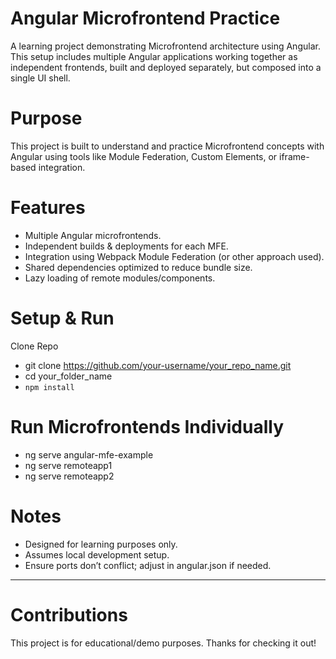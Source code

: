 # Angular Microfrontend Practice
A learning project demonstrating Microfrontend architecture using Angular. This setup includes multiple Angular applications working together as independent frontends, built and deployed separately, but composed into a single UI shell.

# Purpose
This project is built to understand and practice Microfrontend concepts with Angular using tools like Module Federation, Custom Elements, or iframe-based integration.

# Features
- Multiple Angular microfrontends.
- Independent builds & deployments for each MFE.
- Integration using Webpack Module Federation (or other approach used).
- Shared dependencies optimized to reduce bundle size.
- Lazy loading of remote modules/components.


# Setup & Run
Clone Repo
- git clone https://github.com/your-username/your_repo_name.git
- cd your_folder_name
- `npm install`

# Run Microfrontends Individually
- ng serve angular-mfe-example
- ng serve remoteapp1
- ng serve remoteapp2

# Notes
- Designed for learning purposes only.
- Assumes local development setup.
- Ensure ports don’t conflict; adjust in angular.json if needed.

---

# Contributions

This project is for educational/demo purposes. Thanks for checking it out!

